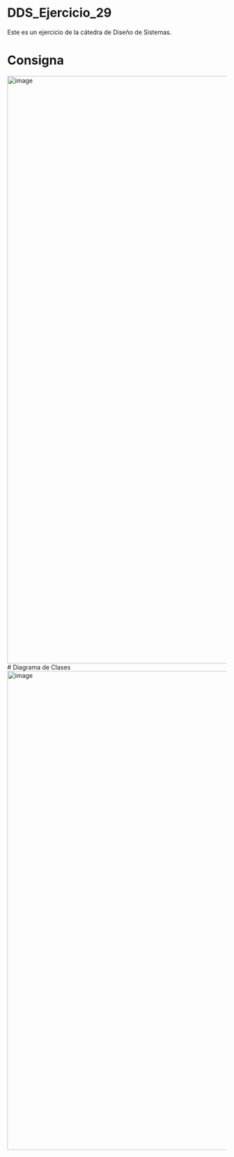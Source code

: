 # DDS_Ejercicio_29
Este es un ejercicio de la cátedra  de Diseño de Sistemas. 
# Consigna
<img width="1348" alt="image" src="https://user-images.githubusercontent.com/82282549/235493558-95f9a846-fa24-45d9-959a-6fc54e51698c.png">
# Diagrama de Clases
<img width="1099" alt="image" src="https://user-images.githubusercontent.com/82282549/235493649-5f11e4e7-801d-4bf1-8348-b7b26bde5081.png">
